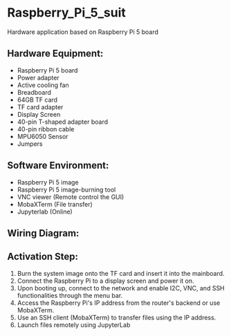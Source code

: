 # Raspberry_Pi_5_suit
Hardware application based on Raspberry Pi 5 board
## Hardware Equipment:

- Raspberry Pi 5 board
- Power adapter
- Active cooling fan
- Breadboard
- 64GB TF card
- TF card adapter 
- Display Screen
- 40-pin T-shaped adapter board
- 40-pin ribbon cable
- MPU6050 Sensor
- Jumpers

## Software Environment:

- Raspberry Pi 5 image
- Raspberry Pi 5 image-burning tool
- VNC viewer (Remote control the GUI)
- MobaXTerm (File transfer)
- Jupyterlab (Online)

## Wiring Diagram:





## Activation Step:

1. Burn the system image onto the TF card and insert it into the mainboard.
2. Connect the Raspberry Pi to a display screen and power it on.
3. Upon booting up, connect to the network and enable I2C, VNC, and SSH functionalities through the menu bar.
4. Access the Raspberry Pi's IP address from the router's backend or use MobaXTerm.
5. Use an SSH client (MobaXTerm) to transfer files using the IP address.
6. Launch files remotely using JupyterLab



